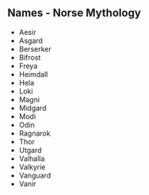 ## Names - Norse Mythology

* Aesir
* Asgard
* Berserker
* Bifrost
* Freya
* Heimdall
* Hela
* Loki
* Magni
* Midgard
* Modi	
* Odin
* Ragnarok
* Thor
* Utgard
* Valhalla
* Valkyrie
* Vanguard
* Vanir

